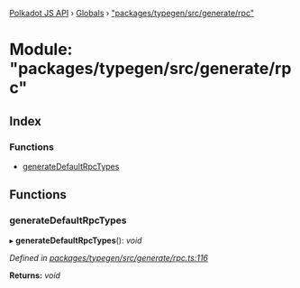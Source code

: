 [Polkadot JS API](../README.md) › [Globals](../globals.md) › ["packages/typegen/src/generate/rpc"](_packages_typegen_src_generate_rpc_.md)

# Module: "packages/typegen/src/generate/rpc"

## Index

### Functions

* [generateDefaultRpcTypes](_packages_typegen_src_generate_rpc_.md#generatedefaultrpctypes)

## Functions

###  generateDefaultRpcTypes

▸ **generateDefaultRpcTypes**(): *void*

*Defined in [packages/typegen/src/generate/rpc.ts:116](https://github.com/polkadot-js/api/blob/41f1d8f36/packages/typegen/src/generate/rpc.ts#L116)*

**Returns:** *void*
